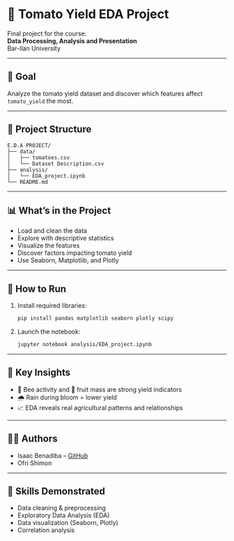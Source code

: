 # 🍅 Tomato Yield EDA Project

Final project for the course:  
**Data Processing, Analysis and Presentation**  
Bar-Ilan University

---

## 🎯 Goal

Analyze the tomato yield dataset and discover which features affect `tomato_yield` the most.

---

## 📁 Project Structure

```
E.D.A PROJECT/
├── data/
│   ├── tomatoes.csv
│   └── Dataset Description.csv
├── analysis/
│   └── EDA_project.ipynb
└── README.md
```

---

## 📊 What’s in the Project

- Load and clean the data  
- Explore with descriptive statistics  
- Visualize the features  
- Discover factors impacting tomato yield  
- Use Seaborn, Matplotlib, and Plotly

---

## 🚀 How to Run

1. Install required libraries:

   ```bash
   pip install pandas matplotlib seaborn plotly scipy
   ```

2. Launch the notebook:

   ```bash
   jupyter notebook analysis/EDA_project.ipynb
   ```

---

## 📌 Key Insights

- 🐝 Bee activity and 🍅 fruit mass are strong yield indicators  
- 🌧️ Rain during bloom = lower yield  
- 📈 EDA reveals real agricultural patterns and relationships

---

## 👨‍🎓 Authors

- Isaac Benadiba – [GitHub](https://github.com/isaacbenadiba)  
- Ofri Shimon

---

## 🧠 Skills Demonstrated

- Data cleaning & preprocessing  
- Exploratory Data Analysis (EDA)  
- Data visualization (Seaborn, Plotly)  
- Correlation analysis
